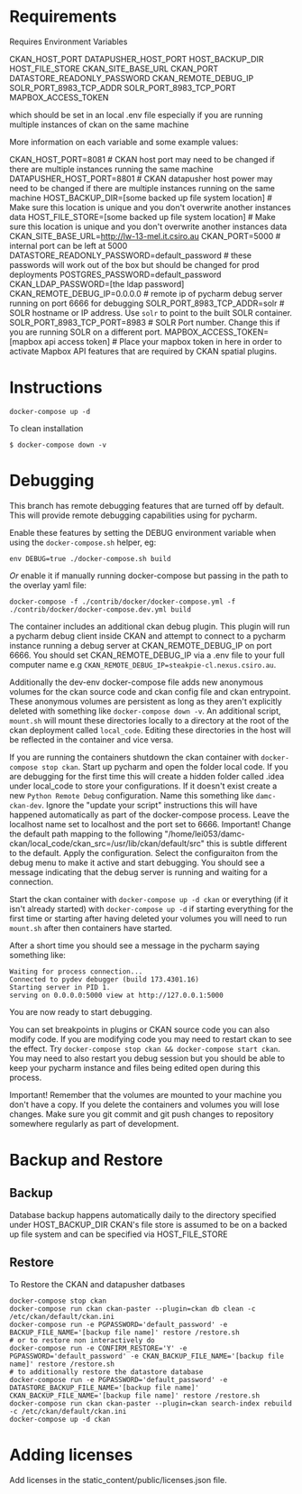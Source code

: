 # Requirements

Requires Environment Variables
      
CKAN_HOST_PORT
DATAPUSHER_HOST_PORT
HOST_BACKUP_DIR
HOST_FILE_STORE
CKAN_SITE_BASE_URL
CKAN_PORT
DATASTORE_READONLY_PASSWORD
CKAN_REMOTE_DEBUG_IP
SOLR_PORT_8983_TCP_ADDR
SOLR_PORT_8983_TCP_PORT
MAPBOX_ACCESS_TOKEN

which should be set in an local .env file especially if you are running multiple instances of ckan on the same machine 

More information on each variable and some example values:

CKAN_HOST_PORT=8081 # CKAN host port may need to be changed if there are multiple instances running the same machine
DATAPUSHER_HOST_PORT=8801 # CKAN datapusher host power may need to be changed if there are multiple instances running on the same machine
HOST_BACKUP_DIR=[some backed up file system location] # Make sure this location is unique and you don't overwrite another instances data
HOST_FILE_STORE=[some backed up file system location] # Make sure this location is unique and you don't overwrite another instances data
CKAN_SITE_BASE_URL=http://lw-13-mel.it.csiro.au 
CKAN_PORT=5000 # internal port can be left at 5000
DATASTORE_READONLY_PASSWORD=default_password # these passwords will work out of the box but should be changed for prod deployments
POSTGRES_PASSWORD=default_password
CKAN_LDAP_PASSWORD=[the ldap password]
CKAN_REMOTE_DEBUG_IP=0.0.0.0 # remote ip of pycharm debug server running on port 6666 for debugging
SOLR_PORT_8983_TCP_ADDR=solr # SOLR hostname or IP address. Use `solr` to point to the built SOLR container.
SOLR_PORT_8983_TCP_PORT=8983 # SOLR Port number. Change this if you are running SOLR on a different port.
MAPBOX_ACCESS_TOKEN=[mapbox api access token] # Place your mapbox token in here in order to activate Mapbox API features that are required by CKAN spatial plugins.


# Instructions

```
docker-compose up -d
```

To clean installation
```
$ docker-compose down -v 
```


# Debugging  
This branch has remote debugging features that are turned off by default. This will provide remote debugging capabilities using for pycharm.

Enable these features by setting the DEBUG environment variable when using the `docker-compose.sh` helper, eg:

`env DEBUG=true ./docker-compose.sh build`

_Or_ enable it if manually running docker-compose but passing in the path to the overlay yaml file:

`docker-compose -f ./contrib/docker/docker-compose.yml -f ./contrib/docker/docker-compose.dev.yml build`


The container includes an additional ckan debug plugin.
This plugin will run a pycharm debug client inside CKAN and attempt to connect to a pycharm instance running a debug server at CKAN_REMOTE_DEBUG_IP on port 6666. You should 
set CKAN_REMOTE_DEBUG_IP via a .env file to your full computer name e.g `CKAN_REMOTE_DEBUG_IP=steakpie-cl.nexus.csiro.au`.

Additionally the dev-env docker-compose file adds new anonymous volumes for the ckan source code and ckan config file and ckan entrypoint. These anonymous volumes are persistent as long as they aren't explicitly deleted with something like `docker-compose down -v`. An additional script, `mount.sh` will mount these directories locally to a directory at the root of the ckan deployment called `local_code`. Editing these directories in the host will be reflected in the container and vice versa.

If you are running the containers shutdown the ckan container with `docker-compose stop ckan`. Start up pycharm and open the folder local code. If you are debugging for the first time this will create a hidden folder called .idea under local_code to store your configurations. If it doesn't exist create a new `Python Remote Debug` configuration. Name this something like `damc-ckan-dev`. Ignore the "update your script" instructions this will have happened automatically as part of the docker-compose process. Leave the localhost name set to localhost and the port set to 6666. Important! Change the default path mapping to the following "/home/lei053/damc-ckan/local_code/ckan_src=/usr/lib/ckan/default/src" this is subtle different to the default. Apply the configuration. Select the configuraiton from the debug menu to make it active and start debugging. You should see a message indicating that the debug server is running and waiting for a connection.

Start the ckan container with `docker-compose up -d ckan` or everything (if it isn't already started) with `docker-compose up -d` if starting everything for the first time or starting after having deleted your volumes you will need to run `mount.sh` after then containers have started. 

After a short time you should see a message in the pycharm saying something like:

```
Waiting for process connection...
Connected to pydev debugger (build 173.4301.16)
Starting server in PID 1.
serving on 0.0.0.0:5000 view at http://127.0.0.1:5000
```

You are now ready to start debugging. 

You can set breakpoints in plugins or CKAN source code you can also modify code. If you are modifying code you may need to restart ckan to see the effect. Try `docker-compose stop ckan && docker-compose start ckan`. You may need to also restart you debug session but you should be able to keep your pycharm instance and files being edited open during this process. 

Important! Remember that the volumes are mounted to your machine you don't have a copy. If you delete the containers and volumes you will lose changes. Make sure you git commit and git push changes to repository somewhere regularly as part of development.  

# Backup and Restore 

## Backup 

Database backup happens automatically daily to the directory specified under HOST_BACKUP_DIR 
CKAN's file store is assumed to be on a backed up file system and can be specified via HOST_FILE_STORE 

## Restore 

To Restore the CKAN and datapusher datbases 
```
docker-compose stop ckan
docker-compose run ckan ckan-paster --plugin=ckan db clean -c /etc/ckan/default/ckan.ini
docker-compose run -e PGPASSWORD='default_password' -e BACKUP_FILE_NAME='[backup file name]' restore /restore.sh 
# or to restore non interactively do 
docker-compose run -e CONFIRM_RESTORE='Y' -e PGPASSWORD='default_password' -e CKAN_BACKUP_FILE_NAME='[backup file name]' restore /restore.sh 
# to additionally restore the datastore database
docker-compose run -e PGPASSWORD='default_password' -e DATASTORE_BACKUP_FILE_NAME='[backup file name]' CKAN_BACKUP_FILE_NAME='[backup file name]' restore /restore.sh 
docker-compose run ckan ckan-paster --plugin=ckan search-index rebuild -c /etc/ckan/default/ckan.ini
docker-compose up -d ckan 
```

# Adding licenses

Add licenses in the static_content/public/licenses.json file. 
